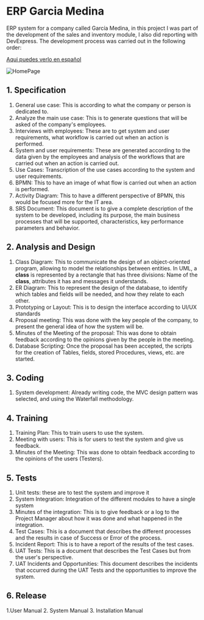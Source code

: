 # ERP Garcia Medina
ERP system for a company called García Medina, in this project I was part of the development of the sales and inventory module, I also did reporting with DevExpress.
The development process was carried out in the following order:

[Aqui puedes verlo en español](/README.es.md)

![HomePage](https://user-images.githubusercontent.com/51567822/141970941-da620e5c-71ac-4d91-b5db-1b1ca07b7c71.png)


## 1. **Specification**
1. General use case: This is according to what the company or person is dedicated to.
2. Analyze the main use case: This is to generate questions that will be asked of the company's employees.
3. Interviews with employees: These are to get system and user requirements, what workflow is carried out when an action is performed.
4. System and user requirements: These are generated according to the data given by the employees and analysis of the workflows that are carried out when an action is carried out.
5. Use Cases: Transcription of the use cases according to the system and user requirements.
6. BPMN: This to have an image of what flow is carried out when an action is performed.
7. Activity Diagram: This to have a different perspective of BPMN, this would be focused more for the IT area.
8. SRS Document: This document is to give a complete description of the system to be developed, including its purpose, the main business processes that will be supported, characteristics, key performance parameters and behavior.
## 2. **Analysis and Design**
1. Class Diagram: This to communicate the design of an object-oriented program, allowing to model the relationships between entities. In UML, a **class** is represented by a rectangle that has three divisions: Name of the **class**, attributes it has and messages it understands.
2. ER Diagram: This to represent the design of the database, to identify which tables and fields will be needed, and how they relate to each other.
3. Prototyping or Layout: This is to design the interface according to UI/UX standards
4. Proposal meeting: This was done with the key people of the company, to present the general idea of ​​how the system will be.
5. Minutes of the Meeting of the proposal: This was done to obtain feedback according to the opinions given by the people in the meeting.
6. Database Scripting: Once the proposal has been accepted, the scripts for the creation of Tables, fields, stored Procedures, views, etc. are started.
## 3. **Coding**
1. System development: Already writing code, the MVC design pattern was selected, and using the Waterfall methodology.
## 4. **Training**
1. Training Plan: This to train users to use the system.
2. Meeting with users: This is for users to test the system and give us feedback.
3. Minutes of the Meeting: This was done to obtain feedback according to the opinions of the users (Testers).
## 5. **Tests**
1. Unit tests: these are to test the system and improve it
2. System Integration: Integration of the different modules to have a single system
3. Minutes of the integration: This is to give feedback or a log to the Project Manager about how it was done and what happened in the integration.
4. Test Cases: This is a document that describes the different processes and the results in case of Success or Error of the process.
5. Incident Report: This is to have a report of the results of the test cases.
6. UAT Tests: This is a document that describes the Test Cases but from the user's perspective.
7. UAT Incidents and Opportunities: This document describes the incidents that occurred during the UAT Tests and the opportunities to improve the system.
## 6. Release
1.User Manual
2. System Manual
3. Installation Manual
